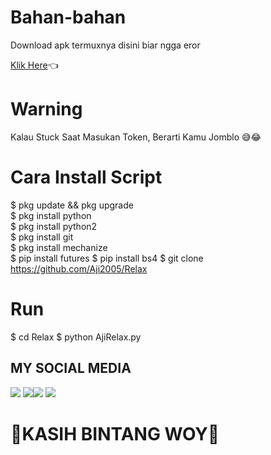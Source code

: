 # Bahan-bahan
Download apk termuxnya disini biar ngga eror

[Klik Here](https://f-droid.org/repo/com.termux_118.apk)👈

# Warning
Kalau Stuck Saat Masukan Token, Berarti Kamu Jomblo 😅😂

# Cara Install Script 
$ pkg update && pkg upgrade            
$ pkg install python             
$ pkg install python2           
$ pkg install git         
$ pkg install mechanize           
$ pip install futures
$ pip install bs4
$ git clone https://github.com/Aji2005/Relax

# Run

$ cd Relax
$ python AjiRelax.py

## MY SOCIAL MEDIA
[![](https://img.shields.io/badge/Github-black?logo=Github&logoColor=black&labelColor=white)](https://github.com/Aji2005)
[![](https://img.shields.io/badge/Facebook-blue?logo=Facebook&logoColor=blue&labelColor=white)](https://www.facebook.com/mahesaa.mahesaa.982)[![](https://img.shields.io/badge/Instagram-red?logo=Instagram&logoColor=red&labelColor=white)](https://www.instagram.com/aku.mahesa.su/) [![](https://img.shields.io/badge/Whatsapp-CHAT-red?logo=Whatsapp&logoColor=Brightgreen&labelColor=white)](https://wa.me/6285877812378?text=Asalamualaikum+Mas+Aji+Ganteng)
# 🌟KASIH BINTANG WOY🌟
